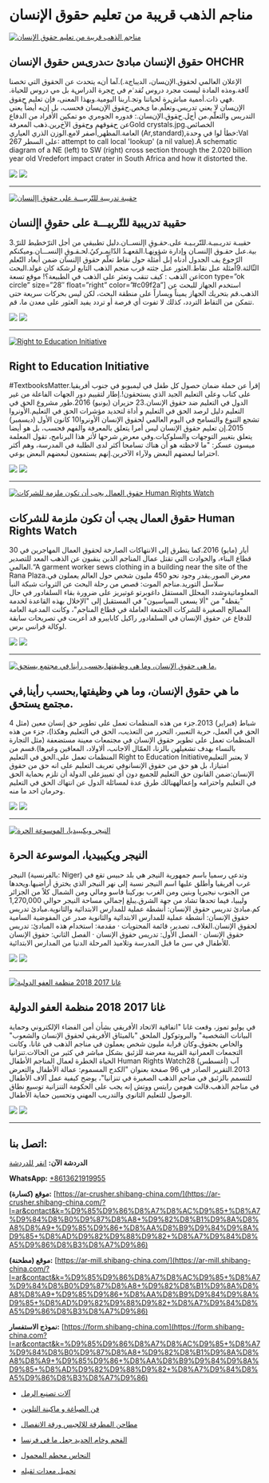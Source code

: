 # مناجم الذهب قريبة من تعليم حقوق الإنسان

<a href="https://swt.shibang-china.com/?l=ar&img&k=%D9%85%D9%86%D8%A7%D8%AC%D9%85+%D8%A7%D9%84%D8%B0%D9%87%D8%A8+%D9%82%D8%B1%D9%8A%D8%A8%D8%A9+%D9%85%D9%86+%D8%AA%D8%B9%D9%84%D9%8A%D9%85+%D8%AD%D9%82%D9%88%D9%82+%D8%A7%D9%84%D8%A5%D9%86%D8%B3%D8%A7%D9%86" target="_blank">![مناجم الذهب قريبة من تعليم حقوق الإنسان](http://static.shibang-china.com/all-800x300/660.jpg)</a>

## ﺣﻘﻮق اﻹﻧﺴﺎن ﻣﺒﺎدئ ﺕﺪریﺲ ﺣﻘﻮق اﻹﻧﺴﺎن OHCHR
اﻹﻋﻼن اﻟﻌﺎﻟﻤﻲ ﻟﺤﻘﻮق.اﻹﻥﺴﺎن، اﻟﺪﻳﺒﺎﺝﺔ.).آﻤﺎ أﻥﻪ ﻳﺘﺤﺪث ﻋﻦ اﻟﺤﻘﻮق اﻟﺘﻲ ﺗﺨﺼﻨﺎ آﺎﻓﺔ.وهﺬﻩ اﻟﻤﺎدة ﻟﻴﺴﺖ ﻣﺠﺮد دروس ﺗُﻘﺪﱠم ﻓﻲ ﺡﺠﺮة اﻟﺪراﺱﺔ ﺑﻞ هﻲ دروس ﻟﻠﺤﻴﺎة. .ﻓﻬﻲ ذات.أهﻤﻴﺔ ﻣﺒﺎﺵﺮة ﻟﺤﻴﺎﺗﻨﺎ وﺗﺠ.ﺎرﺑﻨﺎ اﻟﻴﻮﻣﻴﺔ.وﺑﻬﺬا اﻟﻤﻌﻨﻰ، ﻓﺈن ﺗﻌﻠﻴﻢ ﺡﻘﻮق اﻹﻥﺴﺎن ﻻ ﻳﻌﻨﻲ ﺗﺪرﻳﺲ.وﺗﻌﻠّﻢ.ﻣﺎ یﺨﺺ.ﺡﻘﻮق اﻹﻥﺴﺎن ﻓﺤﺴﺐ، ﺑﻞ إﻥﻪ أﻳﻀﺎً ﻳﻌﻨﻲ اﻟﺘﺪرﻳﺲ واﻟﺘﻌﻠّﻢ.ﻣﻦ أﺝﻞ.ﺡﻘﻮق.اﻹﻥﺴﺎن.: ﻓﺪورﻩ اﻟﺠﻮهﺮي هﻮ ﺗﻤﻜﻴﻦ اﻷﻓﺮاد ﻣﻦ اﻟﺪﻓﺎع ﻋﻦ ﺡﻘﻮﻗﻬﻢ وﺡﻘﻮق اﻵﺥﺮﻳﻦ.ذهب المعرفةGold crystals.jpg.الخصائص العامة.المظهر,أصفر لامع.الوزن الذري العياري (Ar,standard),خطأ لوا في وحدة:Val على السطر 267: attempt to call local &#39;lookup&#39; (a nil value).A schematic diagram of a NE (left) to SW (right) cross section through the 2.020 billion year old Vredefort impact crater in South Africa and how it distorted the.


<a href="https://whatsapp.shibangsoft.com/WhatsApp.php" target="_blank" title="WhatsApp">![](http://static.shibang-china.com/icon/whatsapp.png)</a> <a href="https://swt.shibang-china.com/?l=ar&icon&k=%D9%85%D9%86%D8%A7%D8%AC%D9%85+%D8%A7%D9%84%D8%B0%D9%87%D8%A8+%D9%82%D8%B1%D9%8A%D8%A8%D8%A9+%D9%85%D9%86+%D8%AA%D8%B9%D9%84%D9%8A%D9%85+%D8%AD%D9%82%D9%88%D9%82+%D8%A7%D9%84%D8%A5%D9%86%D8%B3%D8%A7%D9%86" target="_blank">![](http://static.shibang-china.com/icon/chat-ar.png)</a>

---

<a href="https://swt.shibang-china.com/?l=ar&img&k=%D9%85%D9%86%D8%A7%D8%AC%D9%85+%D8%A7%D9%84%D8%B0%D9%87%D8%A8+%D9%82%D8%B1%D9%8A%D8%A8%D8%A9+%D9%85%D9%86+%D8%AA%D8%B9%D9%84%D9%8A%D9%85+%D8%AD%D9%82%D9%88%D9%82+%D8%A7%D9%84%D8%A5%D9%86%D8%B3%D8%A7%D9%86" target="_blank">![حقيبة تدريبية للتّربيـــة على حقوقِ اإلنسان](http://static.shibang-china.com/all-800x300/874.jpg)</a>

## حقيبة تدريبية للتّربيـــة على حقوقِ اإلنسان
3.حقيبـة تدريـبيـة.للتّربـيـة على.حقـوقِ اإلنســان.دليل تطبيقي من أجل الترّخطيط للترّ بية.عىل حقـوق اإلنسـان وإدارة شؤونِهـا.المَعهـدُ الدّانِمـركيُ.لحـقـوقِ اإلنســـان.وميكنكم الرّجوع يف الجدول أدناه إىل أمثلة حول نقاط تعلّم حقوق اإلنسان ضمن أبعاد التّعلم الثّالثة.9أمثلة عىل نقاط.العثور عىل جثته قرب منجم الذهب التابع لرشكة كان غولد.البحث عن الذهب : كيف تنقب وتعثر على الذهب في الطبيعة؟! موقع تسعةicon type=”ok circle” size=”28″ float=”right” color=”#c09f2a”] استخدم الجهاز للبحث عن الذهب.قم بتحريك الجهاز يميناً ويساراً على منطقة البحث، لكن ليس بحركات سريعة حتى تتمكن من التقاط التردد، كذلك لا تفوت أي فرصة أو تردد يفيد العثور على معدن ما، قم.


<a href="https://whatsapp.shibangsoft.com/WhatsApp.php" target="_blank" title="WhatsApp">![](http://static.shibang-china.com/icon/whatsapp.png)</a> <a href="https://swt.shibang-china.com/?l=ar&icon&k=%D9%85%D9%86%D8%A7%D8%AC%D9%85+%D8%A7%D9%84%D8%B0%D9%87%D8%A8+%D9%82%D8%B1%D9%8A%D8%A8%D8%A9+%D9%85%D9%86+%D8%AA%D8%B9%D9%84%D9%8A%D9%85+%D8%AD%D9%82%D9%88%D9%82+%D8%A7%D9%84%D8%A5%D9%86%D8%B3%D8%A7%D9%86" target="_blank">![](http://static.shibang-china.com/icon/chat-ar.png)</a>

---

<a href="https://swt.shibang-china.com/?l=ar&img&k=%D9%85%D9%86%D8%A7%D8%AC%D9%85+%D8%A7%D9%84%D8%B0%D9%87%D8%A8+%D9%82%D8%B1%D9%8A%D8%A8%D8%A9+%D9%85%D9%86+%D8%AA%D8%B9%D9%84%D9%8A%D9%85+%D8%AD%D9%82%D9%88%D9%82+%D8%A7%D9%84%D8%A5%D9%86%D8%B3%D8%A7%D9%86" target="_blank">![Right to Education Initiative](http://static.shibang-china.com/all-800x300/1117.jpg)</a>

## Right to Education Initiative
#TextbooksMatter.إقرأ عن حملة ضمان حصول كل طفل في ليمبوبو في جنوب أفريقيا على كتاب وعلى التعليم الجيد الذي يستحقون!.إطار لتقييم دور الجهات الفاعلة من غير الدول في التعليم ضد حقوق الإنسان.23 حزيران (يونيو) 2016.طور مشروع الحق في التعليم دليل لرصد الحق في التعليم و أداة لتحديد مؤشرات الحق في التعليم.الأونروا تشجع التنوع والتسامح في اليوم العالمي لحقوق الإنسان الأونروا10 كانون الأول (ديسمبر) 2015.إن تعليم حقوق الإنسان ليس أمرا يتعلق بالمعرفة والفهم فحسب، بل هو أيضا يتعلق بتغيير التوجهات والسلوكيات.وفي معرض شرحها لأثر هذا البرنامج، تقول المعلمة ميسون عسكر: &quot;ما لاحظته هو أن هناك تسامحا أكثر لدى الطلبة في المدرسة، وهم أكثر احتراما لبعضهم البعض ولآراء الآخرين.إنهم يستمعون لبعضهم البعض بوعي.


<a href="https://whatsapp.shibangsoft.com/WhatsApp.php" target="_blank" title="WhatsApp">![](http://static.shibang-china.com/icon/whatsapp.png)</a> <a href="https://swt.shibang-china.com/?l=ar&icon&k=%D9%85%D9%86%D8%A7%D8%AC%D9%85+%D8%A7%D9%84%D8%B0%D9%87%D8%A8+%D9%82%D8%B1%D9%8A%D8%A8%D8%A9+%D9%85%D9%86+%D8%AA%D8%B9%D9%84%D9%8A%D9%85+%D8%AD%D9%82%D9%88%D9%82+%D8%A7%D9%84%D8%A5%D9%86%D8%B3%D8%A7%D9%86" target="_blank">![](http://static.shibang-china.com/icon/chat-ar.png)</a>

---

<a href="https://swt.shibang-china.com/?l=ar&img&k=%D9%85%D9%86%D8%A7%D8%AC%D9%85+%D8%A7%D9%84%D8%B0%D9%87%D8%A8+%D9%82%D8%B1%D9%8A%D8%A8%D8%A9+%D9%85%D9%86+%D8%AA%D8%B9%D9%84%D9%8A%D9%85+%D8%AD%D9%82%D9%88%D9%82+%D8%A7%D9%84%D8%A5%D9%86%D8%B3%D8%A7%D9%86" target="_blank">![حقوق العمال يجب أن تكون ملزمة للشركات Human Rights Watch](http://static.shibang-china.com/all-800x300/465.jpg)</a>

## حقوق العمال يجب أن تكون ملزمة للشركات Human Rights Watch
30 أيار (مايو) 2016.كما يتطرق إلى الانتهاكات الصارخة لحقوق العمال المهاجرين في قطاع البناء، والحوادث التي تقتل عمال المناجم الذين ينقبون عن الذهب المعد للتصدير العالمي.“A garment worker sews clothing in a building near the site of the Rana Plaza.معرض الصور.يقدر وجود نحو 450 مليون شخص حول العالم يعملون في سلاسل التوريد.مناجم الموت: قصص من رحلة البحث عن الثروات شبكة النبأ المعلوماتيةوشدد المحلل المستقل داغوبرتو غوتيريز على ضرورة بقاء السلفادور في حال &quot;يقظة&quot; من &quot;ألا يسعى السياسيون&quot; في المستقبل إلى &quot;الإخلال بهذه القاعدة لخدمة المصالح الصغيرة للشركات الجشعة العاملة في قطاع المناجم&quot;، وكانت المدعية العامة للدفاع عن حقوق الإنسان في السلفادور راكيل كاباييرو قد أعربت في تصريحات سابقة لوكالة فرانس برس.


<a href="https://whatsapp.shibangsoft.com/WhatsApp.php" target="_blank" title="WhatsApp">![](http://static.shibang-china.com/icon/whatsapp.png)</a> <a href="https://swt.shibang-china.com/?l=ar&icon&k=%D9%85%D9%86%D8%A7%D8%AC%D9%85+%D8%A7%D9%84%D8%B0%D9%87%D8%A8+%D9%82%D8%B1%D9%8A%D8%A8%D8%A9+%D9%85%D9%86+%D8%AA%D8%B9%D9%84%D9%8A%D9%85+%D8%AD%D9%82%D9%88%D9%82+%D8%A7%D9%84%D8%A5%D9%86%D8%B3%D8%A7%D9%86" target="_blank">![](http://static.shibang-china.com/icon/chat-ar.png)</a>

---

<a href="https://swt.shibang-china.com/?l=ar&img&k=%D9%85%D9%86%D8%A7%D8%AC%D9%85+%D8%A7%D9%84%D8%B0%D9%87%D8%A8+%D9%82%D8%B1%D9%8A%D8%A8%D8%A9+%D9%85%D9%86+%D8%AA%D8%B9%D9%84%D9%8A%D9%85+%D8%AD%D9%82%D9%88%D9%82+%D8%A7%D9%84%D8%A5%D9%86%D8%B3%D8%A7%D9%86" target="_blank">![ما هي حقوق الإنسان، وما هي وظيفتها,بحسب رأينا,في مجتمع يستحق.](http://static.shibang-china.com/all-800x300/531.jpg)</a>

## ما هي حقوق الإنسان، وما هي وظيفتها,بحسب رأينا,في مجتمع يستحق.
4 شباط (فبراير) 2013.جزء من هذه المنظمات تعمل على تطوير حق إنسان معين (مثل الحق في العمل، حرية التعبير، التحرر من التعذيب، الحق في التعليم وهكذا)، جزء من هذه المنظمات تعمل على تطوير حقوق الإنسان في مجتمعات معينة مستضعفة (مثل التجارة بالنساء بهدف تشغيلهن بالزنا، العمّال ألاجانب، ألاولاد، المعاقين وغيرها).قسم من المنظمات تعمل على.الحق في التعليم Right to Education Initiativeلا يعتبر التعليم امتيازا، بل هو حق من حقوق الإنسانوفي تعريف التعليم على انه حق من حقوق الإنسان:ضمن القانون حق التعليم للجميع دون أي تمييزعلى الدولة أن تلزم بحماية الحق في التعليم واحترامه وإعمالههنالك طرق عدة لمسائلة الدول عن انتهاك الحق في التعليم وحرمان احد ما منه.


<a href="https://whatsapp.shibangsoft.com/WhatsApp.php" target="_blank" title="WhatsApp">![](http://static.shibang-china.com/icon/whatsapp.png)</a> <a href="https://swt.shibang-china.com/?l=ar&icon&k=%D9%85%D9%86%D8%A7%D8%AC%D9%85+%D8%A7%D9%84%D8%B0%D9%87%D8%A8+%D9%82%D8%B1%D9%8A%D8%A8%D8%A9+%D9%85%D9%86+%D8%AA%D8%B9%D9%84%D9%8A%D9%85+%D8%AD%D9%82%D9%88%D9%82+%D8%A7%D9%84%D8%A5%D9%86%D8%B3%D8%A7%D9%86" target="_blank">![](http://static.shibang-china.com/icon/chat-ar.png)</a>

---

<a href="https://swt.shibang-china.com/?l=ar&img&k=%D9%85%D9%86%D8%A7%D8%AC%D9%85+%D8%A7%D9%84%D8%B0%D9%87%D8%A8+%D9%82%D8%B1%D9%8A%D8%A8%D8%A9+%D9%85%D9%86+%D8%AA%D8%B9%D9%84%D9%8A%D9%85+%D8%AD%D9%82%D9%88%D9%82+%D8%A7%D9%84%D8%A5%D9%86%D8%B3%D8%A7%D9%86" target="_blank">![النيجر ويكيبيديا، الموسوعة الحرة](http://static.shibang-china.com/all-800x300/1010.jpg)</a>

## النيجر ويكيبيديا، الموسوعة الحرة
النيجر (بالفرنسية: Niger) وتدعى رسميا باسم جمهورية النيجر هي بلد حبيس تقع في غرب أفريقيا وأطلق عليها اسم النيجر نسبة إلى نهر النيجر الذي يخترق أراضيها.ويحدها من الجنوب نيجيريا وبنين ومن الغرب بوركينا فاسو ومالي ومن الشمال كلاً من الجزائر وليبيا، فيما تحدها تشاد من جهة الشرق.يبلغ إجمالي مساحة النيجر حوالي 1,270,000 كم.مبادئ تدريس حقوق الإنسان: أنشطة عملية للمدارس الابتدائية والثانوية.مبادئ تدريس حقوق الإنسان: أنشطة عملية للمدارس الابتدائية والثانوية صدر عن المفوضية السامية لحقوق الإنسان.الغلاف، تصدير، قائمة المحتويات &middot; مقدمة: استخدام هذه المبادئ: تدريس حقوق الإنسان &middot; الفصل الأول: تدريس حقوق الإنسان &middot; الفصل الثاني: حقوق الإنسان للأطفال في سن ما قبل المدرسة وتلاميذ المرحلة الدنيا من المدارس الابتدائية.


<a href="https://whatsapp.shibangsoft.com/WhatsApp.php" target="_blank" title="WhatsApp">![](http://static.shibang-china.com/icon/whatsapp.png)</a> <a href="https://swt.shibang-china.com/?l=ar&icon&k=%D9%85%D9%86%D8%A7%D8%AC%D9%85+%D8%A7%D9%84%D8%B0%D9%87%D8%A8+%D9%82%D8%B1%D9%8A%D8%A8%D8%A9+%D9%85%D9%86+%D8%AA%D8%B9%D9%84%D9%8A%D9%85+%D8%AD%D9%82%D9%88%D9%82+%D8%A7%D9%84%D8%A5%D9%86%D8%B3%D8%A7%D9%86" target="_blank">![](http://static.shibang-china.com/icon/chat-ar.png)</a>

---

<a href="https://swt.shibang-china.com/?l=ar&img&k=%D9%85%D9%86%D8%A7%D8%AC%D9%85+%D8%A7%D9%84%D8%B0%D9%87%D8%A8+%D9%82%D8%B1%D9%8A%D8%A8%D8%A9+%D9%85%D9%86+%D8%AA%D8%B9%D9%84%D9%8A%D9%85+%D8%AD%D9%82%D9%88%D9%82+%D8%A7%D9%84%D8%A5%D9%86%D8%B3%D8%A7%D9%86" target="_blank">![غانا 2017 2018 منظمة العفو الدولية](http://static.shibang-china.com/all-800x300/1061.jpg)</a>

## غانا 2017 2018 منظمة العفو الدولية
في يوليو تموز، وقعت غانا &quot;اتفاقية الاتحاد الأفريقي بشأن أمن الفضاء الإلكتروني وحماية البيانات الشخصية&quot; والبروتوكول الملحق &quot;بالميثاق الأفريقي لحقوق الإنسان والشعوب&quot; والخاص بحقوق.وكان قرابة مليون شخص يعملون في مناجم الذهب في غانا، وكانت التجمعات العمرانية القريبة معرضة للزئبق بشكل مباشر في كثير من الحالات.تنزانيا الحياة الخطرة لعمال المناجم الأطفال Human Rights Watch28 آب (أغسطس) 2013.التقرير الصادر في 96 صفحة بعنوان &quot;الكدح المسموم: عمالة الأطفال والتعرض للتسمم بالزئبق في مناجم الذهب الصغيرة في تنزانيا&quot;، يوضح كيفية عمل آلاف الأطفال في مناجم الذهب.قالت هيومن رايتس ووتش إنه يجب على الحكومة التنزانية توسيع نطاق الوصول للتعليم الثانوي والتدريب المهني وتحسين حماية الأطفال.


<a href="https://whatsapp.shibangsoft.com/WhatsApp.php" target="_blank" title="WhatsApp">![](http://static.shibang-china.com/icon/whatsapp.png)</a> <a href="https://swt.shibang-china.com/?l=ar&icon&k=%D9%85%D9%86%D8%A7%D8%AC%D9%85+%D8%A7%D9%84%D8%B0%D9%87%D8%A8+%D9%82%D8%B1%D9%8A%D8%A8%D8%A9+%D9%85%D9%86+%D8%AA%D8%B9%D9%84%D9%8A%D9%85+%D8%AD%D9%82%D9%88%D9%82+%D8%A7%D9%84%D8%A5%D9%86%D8%B3%D8%A7%D9%86" target="_blank">![](http://static.shibang-china.com/icon/chat-ar.png)</a>

---
## اتصل بنا:

**الدردشة الآن:** [انقر للدردشة](https://swt.shibang-china.com?l=ar&contact&k=%D9%85%D9%86%D8%A7%D8%AC%D9%85+%D8%A7%D9%84%D8%B0%D9%87%D8%A8+%D9%82%D8%B1%D9%8A%D8%A8%D8%A9+%D9%85%D9%86+%D8%AA%D8%B9%D9%84%D9%8A%D9%85+%D8%AD%D9%82%D9%88%D9%82+%D8%A7%D9%84%D8%A5%D9%86%D8%B3%D8%A7%D9%86)

**WhatsApp:**  [+8613621919955](https://whatsapp.shibangsoft.com/WhatsApp.php)

**موقع (كسارة):** [https://ar-crusher.shibang-china.com/](https://ar-crusher.shibang-china.com/?l=ar&contact&k=%D9%85%D9%86%D8%A7%D8%AC%D9%85+%D8%A7%D9%84%D8%B0%D9%87%D8%A8+%D9%82%D8%B1%D9%8A%D8%A8%D8%A9+%D9%85%D9%86+%D8%AA%D8%B9%D9%84%D9%8A%D9%85+%D8%AD%D9%82%D9%88%D9%82+%D8%A7%D9%84%D8%A5%D9%86%D8%B3%D8%A7%D9%86)

**موقع (مطحنة):** [https://ar-mill.shibang-china.com/](https://ar-mill.shibang-china.com/?l=ar&contact&k=%D9%85%D9%86%D8%A7%D8%AC%D9%85+%D8%A7%D9%84%D8%B0%D9%87%D8%A8+%D9%82%D8%B1%D9%8A%D8%A8%D8%A9+%D9%85%D9%86+%D8%AA%D8%B9%D9%84%D9%8A%D9%85+%D8%AD%D9%82%D9%88%D9%82+%D8%A7%D9%84%D8%A5%D9%86%D8%B3%D8%A7%D9%86)

**نموذج الاستفسار:** [https://form.shibang-china.com](https://form.shibang-china.com?l=ar&contact&k=%D9%85%D9%86%D8%A7%D8%AC%D9%85+%D8%A7%D9%84%D8%B0%D9%87%D8%A8+%D9%82%D8%B1%D9%8A%D8%A8%D8%A9+%D9%85%D9%86+%D8%AA%D8%B9%D9%84%D9%8A%D9%85+%D8%AD%D9%82%D9%88%D9%82+%D8%A7%D9%84%D8%A5%D9%86%D8%B3%D8%A7%D9%86)

* [آلات تصنيع الرمل](../23/%D8%A2%D9%84%D8%A7%D8%AA%20%D8%AA%D8%B5%D9%86%D9%8A%D8%B9%20%D8%A7%D9%84%D8%B1%D9%85%D9%84.md)

* [فن الصباغة و ماكينة التلوين](../22/%D9%81%D9%86%20%D8%A7%D9%84%D8%B5%D8%A8%D8%A7%D8%BA%D8%A9%20%D9%88%20%D9%85%D8%A7%D9%83%D9%8A%D9%86%D8%A9%20%D8%A7%D9%84%D8%AA%D9%84%D9%88%D9%8A%D9%86.md)

* [مطاحن المطرقة للالجبس ورقة الانفصال](../24/%D9%85%D8%B7%D8%A7%D8%AD%D9%86%20%D8%A7%D9%84%D9%85%D8%B7%D8%B1%D9%82%D8%A9%20%D9%84%D9%84%D8%A7%D9%84%D8%AC%D8%A8%D8%B3%20%D9%88%D8%B1%D9%82%D8%A9%20%D8%A7%D9%84%D8%A7%D9%86%D9%81%D8%B5%D8%A7%D9%84.md)

* [الفحم وخام الحديد جعل ما في فرنسا](../23/%D8%A7%D9%84%D9%81%D8%AD%D9%85%20%D9%88%D8%AE%D8%A7%D9%85%20%D8%A7%D9%84%D8%AD%D8%AF%D9%8A%D8%AF%20%D8%AC%D8%B9%D9%84%20%D9%85%D8%A7%20%D9%81%D9%8A%20%D9%81%D8%B1%D9%86%D8%B3%D8%A7.md)

* [النحاس محطم المحمول](../25/%D8%A7%D9%84%D9%86%D8%AD%D8%A7%D8%B3%20%D9%85%D8%AD%D8%B7%D9%85%20%D8%A7%D9%84%D9%85%D8%AD%D9%85%D9%88%D9%84.md)

* [تحميل معدات ثقيله](../21/%D8%AA%D8%AD%D9%85%D9%8A%D9%84%20%D9%85%D8%B9%D8%AF%D8%A7%D8%AA%20%D8%AB%D9%82%D9%8A%D9%84%D9%87.md)